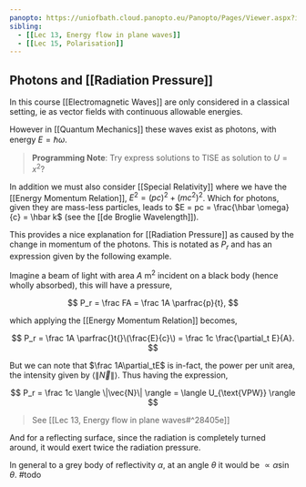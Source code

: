 ```yaml
---
panopto: https://uniofbath.cloud.panopto.eu/Panopto/Pages/Viewer.aspx?id=cec7bb50-05fb-45c7-93ba-acdd015af415
sibling:
  - [[Lec 13, Energy flow in plane waves]]
  - [[Lec 15, Polarisation]]
---
```


## Photons and [[Radiation Pressure]]

In this course [[Electromagnetic Waves]] are only considered in a classical setting, ie as vector fields with continuous allowable energies.

However in [[Quantum Mechanics]] these waves exist as photons, with energy $E = \hbar \omega$.

> **Programming Note**: Try express solutions to TISE as solution to $U = x^2$?

In addition we must also consider [[Special Relativity]] where we have the [[Energy Momentum Relation]], $E^2 = (pc)^2 + (mc^2)^2$. Which for photons, given they are mass-less particles, leads to $E = pc = \frac{\hbar \omega}{c} = \hbar k$ (see the [[de Broglie Wavelength]]).

This provides a nice explanation for [[Radiation Pressure]] as caused by the change in momentum of the photons. This is notated as $P_r$ and has an expression given by the following example.

Imagine a beam of light with area $A\mathrm{~m^2}$ incident on a black body (hence wholly absorbed), this will have a pressure,

$$
P_r = \frac FA = \frac 1A \parfrac{p}{t},
$$

which applying the [[Energy Momentum Relation]] becomes,

$$
P_r = \frac 1A \parfrac{}t{}\(\frac{E}{c}\) = \frac 1c \frac{\partial_t E}{A}.
$$

But we can note that $\frac 1A\partial_tE$ is in-fact, the power per unit area, the intensity given by $\langle \|\vec{N}\| \rangle$. Thus having the expression,

$$
P_r = \frac 1c \langle \|\vec{N}\| \rangle = \langle U_{\text{VPW}} \rangle
$$

> See [[Lec 13, Energy flow in plane waves#^28405e]]

And for a reflecting surface, since the radiation is completely turned around, it would exert twice the radiation pressure.

In general to a grey body of reflectivity $\alpha$, at an angle $\theta$ it would be $\propto\alpha\sin\theta$. #todo
